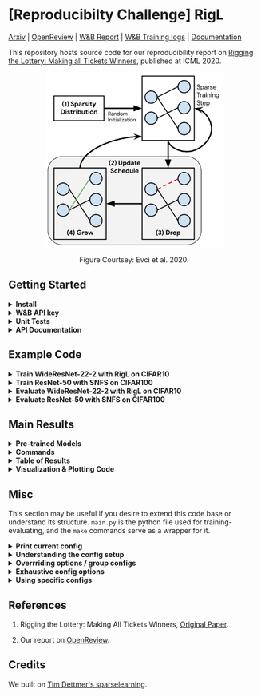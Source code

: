 # [Reproducibilty Challenge] RigL

[Arxiv](https://arxiv.org/abs/2103.15767) | [OpenReview](https://openreview.net/forum?id=riCIeP6LzEE) | [W&B Report](https://wandb.ai/ml-reprod-2020/cifar10/reports/Reproducibility-Challenge-Rigging-the-Lottery-Making-All-Tickets-Winners--Vmlldzo1MzM0NDQ) | [W&B Training logs](https://wandb.ai/ml-reprod-2020) | [Documentation](https://varun19299.github.io/rigl-reproducibility/)

This repository hosts source code for our reproducibility report on [Rigging the Lottery: Making all Tickets Winners](https://arxiv.org/abs/1911.11134), published at ICML 2020.


<span class="img_container center" style="display: block;">
    <p align="center">
    <img alt="RigL main image" height=350 src="img/dyn_sparse_train.png" style="display:block; margin-left: auto; margin-right: auto;" title="caption" />
    <br />
    <span class="img_caption" style="display: block; text-align: center;">Figure Courtsey: Evci et al. 2020.</span>
    </p>
</span>

## Getting Started

<details><summary><b>Install</b></summary>
<p>

* `python3.8`
* `pytorch`: 1.7.0+ (GPU support preferable).

Then,

* `make install`
</p>
</details>

<details><summary><b>W&B API key</b></summary>
<p>

Copy your WandB API key to `wandb_api.key`.
Will be used to login to your dashboard for visualisation. 
Alternatively, you can skip W&B visualisation, 
and set `wandb.use=False` while running the python code or `USE_WANDB=False` while running make commands.
</p>
</details>

<details><summary><b>Unit Tests</b></summary>
<p>

`make test`. Run `make help` to see specific make commands.
</p>
</details>

<details><summary><b>API Documentation</b></summary>
<p>

See `docs/index.html`, autogenerated via Sphinx.
Run `make docs.github` to refresh.
</p>
</details>

## Example Code

<details><summary><b>Train WideResNet-22-2 with RigL on CIFAR10</b></summary>
<p>

```
make cifar10.ERK.RigL DENSITY=0.2 SEED=0
````

Change `DENSITY` incase you want to use a different density (1 - sparsity) level.
See `outputs/CIFAR10/RigL_ERK/0.2/` for checkpoints etc. 
</p>
</details>

<details><summary><b>Train ResNet-50 with SNFS on CIFAR100</b></summary>
<p>

```
make cifar100.ERK.SNFS DENSITY=0.2 SEED=0
```

See `outputs/CIFAR100/SNFS_ERK/0.2` for checkpoints etc.  
</p>
</details>

<details><summary><b>Evaluate WideResNet-22-2 with RigL on CIFAR10</b></summary>
<p>

Either train WRN-22-2 with RigL as described above, or download checkpoints from [here](https://drive.google.com/drive/folders/1f_q5pm5DR2a3GTGIa-xagWU3Nici8Lq-?usp=sharing).
Place under `outputs/CIFAR10/RigL_ERK/0.2/+specific=cifar10_wrn_22_2_masking,seed=0`.

```
make cifar10.ERK.RigL DENSITY=0.2 SEED=0
```
</p>
</details>

<details><summary><b>Evaluate ResNet-50 with SNFS on CIFAR100</b></summary>
<p>

Either train ResNet-50 with SNFS as described above, or download checkpoints from [here](https://drive.google.com/drive/folders/1iSooN25SiAsNWF4uKgYnU-9fU-wUp0Hc?usp=sharing).
Place under `outputs/CIFAR100/SNFS_ERK/0.2/+specific=cifar100_resnet50_masking,seed=0`.

```
make cifar100.ERK.SNFS DENSITY=0.2 SEED=0
```  
</p>
</details>

## Main Results

<details><summary><b>Pre-trained Models</b></summary>
<p>

All checkpoints can be found [here](https://drive.google.com/drive/folders/17LWYh9mgPUgk4Xe5YKLglzWyWDGk_aYg?usp=sharing). 
Place folders under `outputs/`.
</p>
</details>

<details><summary><b>Commands</b></summary>
<p>

The following make command runs all the main results described in our reproducibility report.

```
make cifar10 DENSITY=0.05,0.1,0.2,0.5
make cifar100 DENSITY=0.05,0.1,0.2,0.5
make cifar10_tune DENSITY=0.05,0.1,0.2,0.5
```

Use the `-n` flag to see which commands are executed.
Note that these runs are executed sequentially, although we include parallel processes for cifar10 runs of a particular method.
Eg: `cifar10.Random.RigL` runs RigL Random for densities `0.05,0.1,0.2,0.5`, `seed=0` in parallel.

It may be preferable to run specific make commands in parallel for this reason. See `make help` for an exhaustive list.

</p>
</details>

<details><summary><b>Table of Results</b></summary>
<p>

Shown for 80% sparsity (20% density) on CIFAR10. For exhaustive results and their analysis refer to our report.

<table>
	<tr><th>Method</th><th>Accuracy (Test)</th><th>FLOPS (Train, Test)</th></tr>
	<tr><td>Small Dense</td> <td>91.0 ± 0.07 </td> <td>0.20x, 0.20x</td></tr>
	<tr><td>Static</td> <td>91.2 ± 0.16 </td> <td>0.20x, 0.20x</td></tr>
	<tr><td>SET</td> <td>92.7 ± 0.28 </td> <td>0.20x, 0.20x</td></tr>
	<tr><td>RigL</td> <td>92.6 ± 0.10 </td> <td>0.20x, 0.20x</td></tr>
	<tr><td>SET (ERK)</td> <td>92.9 ± 0.16 </td> <td>0.35x, 0.35x</td></tr>
	<tr><td>RigL (ERK)</td> <td><b>93.1 ± 0.09</b> </td> <td>0.35x, 0.35x</td></tr>
	<tr><td>Pruning</td> <td>93.2 ± 0.27 </td> <td>0.41x, 0.27x</td></tr>
	<tr><td>RigL_2x</td> <td>93.0 ± 0.21 </td> <td>0.41x, 0.20x</td></tr>
	<tr><td>RigL_2x (ERK)</td> <td><b>93.3 ± 0.09</b> </td> <td>0.70x, 0.35x</td></tr>
</table>

</p>
</details>

<details><summary><b>Visualization & Plotting Code</b></summary>
<p>

Run `make vis`.
</p>
</details>

## Misc

This section may be useful if you desire to extend this code base or understand its structure.
`main.py` is the python file used for training-evaluating, and the `make` commands serve as a wrapper for it.

<details><summary><b>Print current config</b></summary>
<p>

We use [hydra](https://hydra.cc/docs/intro) to handle configs.

```
python main.py --cfg job
```

See `conf/configs` for a detailed list of default configs, and under each folder of `conf` for possible options.

</p>
</details>

<details><summary><b>Understanding the config setup</b></summary>
<p>

We split configs into various config groups for brevity.

Config groups (example):
* masking
* optimizer
* dataset 
etc.

Hydra allows us to override these either group-wise or globally as described below.
</p>
</details>

<details><summary><b>Overrriding options / group configs</b></summary>
<p>

`python main.py masking=RigL wandb.use=True`

Refer to hydra's documentation for more details.
</p>
</details>


<details><summary><b>Exhaustive config options</b></summary>
<p>

See `conf/config.yaml` and the defaults it uses (eg: `dataset: CIFAR10`, `optimizer: SGD`, etc.).
</p>
</details>


<details><summary><b>Using specific configs</b></summary>
<p>

Sometimes, we want to store the specific config of a run with tuned options across mutliple groups (masking, optimizer etc.)

To do so:

* store your config under `specific/`. 
* each YAML file must start with a `# @package _global_` directive. See `specific/` for existing examples. 
* override only what has changed, i.e., donot keep redundant arguments, which the base config (`config.yaml`) already covers.

Syntax:

`python main.py +specific=cifar_wrn_22_2_rigl`
</p>
</details>

## References

1. Rigging the Lottery: Making All Tickets Winners, [Original Paper](https://arxiv.org/abs/1911.11134).

2. Our report on [OpenReview](https://openreview.net/forum?id=riCIeP6LzEE).

## Credits

We built on [Tim Dettmer's sparselearning](https://github.com/TimDettmers/sparse_learning).
